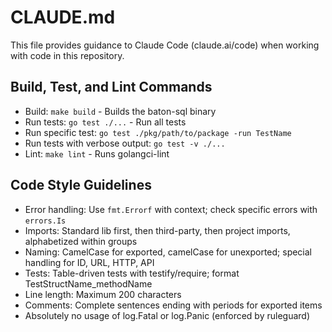 # CLAUDE.md

This file provides guidance to Claude Code (claude.ai/code) when working with code in this repository.

## Build, Test, and Lint Commands
- Build: `make build` - Builds the baton-sql binary
- Run tests: `go test ./...` - Run all tests
- Run specific test: `go test ./pkg/path/to/package -run TestName` 
- Run tests with verbose output: `go test -v ./...`
- Lint: `make lint` - Runs golangci-lint

## Code Style Guidelines
- Error handling: Use `fmt.Errorf` with context; check specific errors with `errors.Is`
- Imports: Standard lib first, then third-party, then project imports, alphabetized within groups
- Naming: CamelCase for exported, camelCase for unexported; special handling for ID, URL, HTTP, API
- Tests: Table-driven tests with testify/require; format TestStructName_methodName
- Line length: Maximum 200 characters
- Comments: Complete sentences ending with periods for exported items
- Absolutely no usage of log.Fatal or log.Panic (enforced by ruleguard)